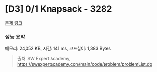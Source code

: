# [D3] 0/1 Knapsack - 3282 

[문제 링크](https://swexpertacademy.com/main/code/problem/problemDetail.do?contestProbId=AWBJAVpqrzQDFAWr) 

### 성능 요약

메모리: 24,052 KB, 시간: 141 ms, 코드길이: 1,383 Bytes



> 출처: SW Expert Academy, https://swexpertacademy.com/main/code/problem/problemList.do